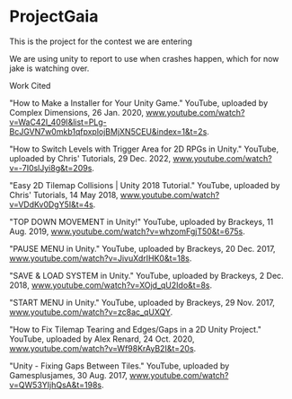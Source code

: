 # ProjectGaia
This is the project for the contest we are entering

We are using unity to report to use when crashes happen, which for now jake is watching over.

Work Cited

"How to Make a Installer for Your Unity Game." YouTube, uploaded by Complex Dimensions, 26 Jan. 2020, www.youtube.com/watch?v=WaC42I_409I&list=PLg-BcJGVN7w0mkb1qfpxplojBMjXN5CEU&index=1&t=2s.

"How to Switch Levels with Trigger Area for 2D RPGs in Unity." YouTube, uploaded by Chris' Tutorials, 29 Dec. 2022, www.youtube.com/watch?v=-7I0slJyi8g&t=209s.

"Easy 2D Tilemap Collisions | Unity 2018 Tutorial." YouTube, uploaded by Chris' Tutorials, 14 May 2018, www.youtube.com/watch?v=VDdKv0DgY5I&t=4s.

"TOP DOWN MOVEMENT in Unity!" YouTube, uploaded by Brackeys, 11 Aug. 2019, www.youtube.com/watch?v=whzomFgjT50&t=675s.

"PAUSE MENU in Unity." YouTube, uploaded by Brackeys, 20 Dec. 2017, www.youtube.com/watch?v=JivuXdrIHK0&t=18s.

"SAVE & LOAD SYSTEM in Unity." YouTube, uploaded by Brackeys, 2 Dec. 2018, www.youtube.com/watch?v=XOjd_qU2Ido&t=8s.

"START MENU in Unity." YouTube, uploaded by Brackeys, 29 Nov. 2017, www.youtube.com/watch?v=zc8ac_qUXQY.

"How to Fix Tilemap Tearing and Edges/Gaps in a 2D Unity Project." YouTube, uploaded by Alex Renard, 24 Oct. 2020, www.youtube.com/watch?v=Wf98KrAyB2I&t=20s.

"Unity - Fixing Gaps Between Tiles." YouTube, uploaded by Gamesplusjames, 30 Aug. 2017, www.youtube.com/watch?v=QW53YIjhQsA&t=198s.
